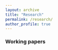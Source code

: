 ```yaml
---
layout: archive
title: "Research"
permalink: /research/
author_profile: true
---
```


### Working papers

